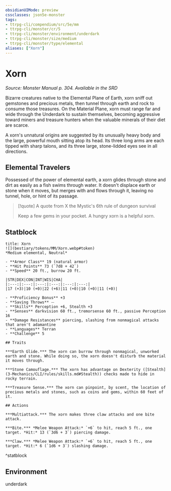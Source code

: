 ```yaml
---
obsidianUIMode: preview
cssclasses: json5e-monster
tags:
- ttrpg-cli/compendium/src/5e/mm
- ttrpg-cli/monster/cr/5
- ttrpg-cli/monster/environment/underdark
- ttrpg-cli/monster/size/medium
- ttrpg-cli/monster/type/elemental
aliases: ["Xorn"]
---
```

# Xorn
*Source: Monster Manual p. 304. Available in the <span title='Systems Reference Document (5.1)'>SRD</span>*  

Bizarre creatures native to the Elemental Plane of Earth, xorn sniff out gemstones and precious metals, then tunnel through earth and rock to consume those treasures. On the Material Plane, xorn must range far and wide through the Underdark to sustain themselves, becoming aggressive toward miners and treasure hunters when the valuable minerals of their diet are scarce.

A xorn's unnatural origins are suggested by its unusually heavy body and the large, powerful mouth sitting atop its head. Its three long arms are each tipped with sharp talons, and its three large, stone-lidded eyes see in all directions.

## Elemental Travelers

Possessed of the power of elemental earth, a xorn glides through stone and dirt as easily as a fish swims through water. It doesn't displace earth or stone when it moves, but merges with and flows through it, leaving no tunnel, hole, or hint of its passage.

> [!quote] A quote from X the Mystic's 6th rule of dungeon survival  
> 
> Keep a few gems in your pocket. A hungry xorn is a helpful xorn.


## Statblock

```ad-statblock
title: Xorn
![](bestiary/tokens/MM/Xorn.webp#token)
*Medium elemental, Neutral*

- **Armor Class** 19 (natural armor)
- **Hit Points** 73 (`7d8 + 42`)
- **Speed** 20 ft., burrow 20 ft.

|STR|DEX|CON|INT|WIS|CHA|
|:---:|:---:|:---:|:---:|:---:|:---:|
|17 (+3)|10 (+0)|22 (+6)|11 (+0)|10 (+0)|11 (+0)|

- **Proficiency Bonus** +3
- **Saving Throws** ⏤
- **Skills** Perception +6, Stealth +3
- **Senses** darkvision 60 ft., tremorsense 60 ft., passive Perception 16
- **Damage Resistances** piercing, slashing from nonmagical attacks that aren't adamantine
- **Languages** Terran
- **Challenge** 5

## Traits

***Earth Glide.*** The xorn can burrow through nonmagical, unworked earth and stone. While doing so, the xorn doesn't disturb the material it moves through.

***Stone Camouflage.*** The xorn has advantage on Dexterity ([Stealth](3-Mechanics/CLI/rules/skills.md#Stealth)) checks made to hide in rocky terrain.

***Treasure Sense.*** The xorn can pinpoint, by scent, the location of precious metals and stones, such as coins and gems, within 60 feet of it.

## Actions

***Multiattack.*** The xorn makes three claw attacks and one bite attack.

***Bite.*** *Melee Weapon Attack:* `+6` to hit, reach 5 ft., one target. *Hit:* 13 (`3d6 + 3`) piercing damage.

***Claw.*** *Melee Weapon Attack:* `+6` to hit, reach 5 ft., one target. *Hit:* 6 (`1d6 + 3`) slashing damage.
```
^statblock

## Environment

underdark